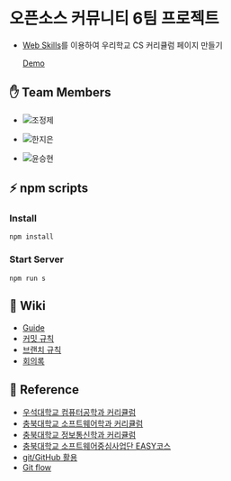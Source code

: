# 오픈소스 커뮤니티 6팀 프로젝트
* [Web Skills](https://github.com/cbnuswoss/web-skills)를 이용하여 우리학교 CS 커리큘럼 페이지 만들기

  [Demo](https://opensource-community-team-6.github.io/computer-science-curriculum/)



## ✋ Team Members
* ![조정제](https://img.shields.io/badge/충북대학교_소프트웨어학과-조정제-blue)

* ![한지은](https://img.shields.io/badge/충북대학교_정보통신공학부-한지은-blue)

* ![윤승현](https://img.shields.io/badge/우석대학교_컴퓨터공학과-윤승현-blue)


## ⚡ npm scripts

### Install
```
npm install
```

### Start Server
```
npm run s
```

## 📖 Wiki
* [Guide](https://github.com/opensource-community-Team-6/computer-science-curriculum/wiki/Guide)
* [커밋 규칙](https://github.com/opensource-community-Team-6/computer-science-curriculum/wiki/Commit)
* [브랜치 규칙](https://github.com/opensource-community-Team-6/computer-science-curriculum/wiki/Branch)
* [회의록](https://github.com/opensource-community-Team-6/computer-science-curriculum/wiki/%ED%9A%8C%EC%9D%98%EB%A1%9D)

## 🔗 Reference
* [우석대학교 컴퓨터공학과 커리큘럼](https://ce.woosuk.ac.kr/2015/inner.php?sMenu=C2000)
* [충북대학교 소프트웨어학과 커리큘럼](https://software.cbnu.ac.kr/include/contents.php?pgID=ID12415887531)
* [충북대학교 정보통신학과 커리큘럼](http://inform.chungbuk.ac.kr/include/contents.php?pgID=ID15637656472)
* [충북대학교 소프트웨어중심사업단 EASY코스](http://sw7up.cbnu.ac.kr/convergence-center/easy)
* [git/GitHub 활용](https://docs.google.com/presentation/d/1Gw_l-Yp8q7cLpcEQE2PkqU4Lumd_A-bNLo1vW3oeAdA/edit#slide=id.p)
* [Git flow](https://woowabros.github.io/experience/2017/10/30/baemin-mobile-git-branch-strategy.html)
